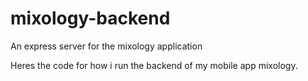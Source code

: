 # mixology-backend
An express server for the mixology application

Heres the code for how i run the backend of my mobile app mixology.
